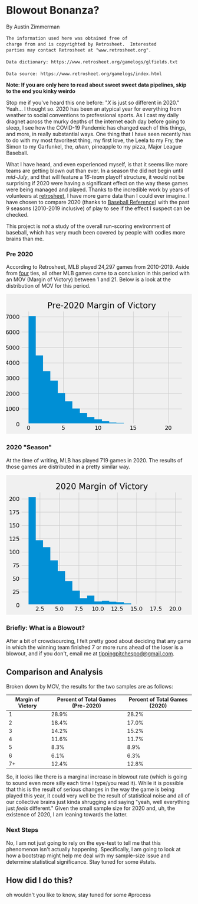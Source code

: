 # Blowout Bonanza?
By Austin Zimmerman
```
The information used here was obtained free of
charge from and is copyrighted by Retrosheet.  Interested
parties may contact Retrosheet at "www.retrosheet.org".

Data dictionary: https://www.retrosheet.org/gamelogs/glfields.txt

Data source: https://www.retrosheet.org/gamelogs/index.html
```
**Note: If you are only here to read about sweet sweet data pipelines, skip to the end you kinky weirdo**

Stop me if you've heard this one before: "*X* is just so different in 2020."  Yeah... I thought so. 2020 has been an atypical year for everything from weather to social conventions to professional sports.  As I cast my daily dragnet across the murky depths of the internet each day before going to sleep, I see how the COVID-19 Pandemic has changed each of this things, and more, in really substantial ways.  One thing that I have seen recently has to do with my most favoritest thing, my first love, the Leela to my Fry, the Simon to my Garfunkel, the, *ahem*, pineapple to my pizza, Major League Baseball.

What I have heard, and even experienced myself, is that it seems like more teams are getting blown out than ever.  In a season the did not begin until *mid-July*, and that will feature a *16-team* playoff structure, it would not be surprising if 2020 were having a significant effect on the way these games were being managed and played.  Thanks to the incredible work by years of volunteers at [retrosheet](www.retrosheet.org), I have more game data than I could ever imagine.  I have chosen to compare 2020 (thanks to [Baseball Reference](https://www.baseball-reference.com/leagues/MLB/2020-schedule.shtml)) with the past 9 seasons (2010-2019 inclusive) of play to see if the effect I suspect can be checked.

This project is *not* a study of the overall run-scoring environment of baseball, which has very much been covered by people with oodles more brains than me.


### Pre 2020
According to Retrosheet, MLB played 24,297 games from 2010-2019.  Aside from [four](https://www.baseball-reference.com/bullpen/Tie) ties, all other MLB games came to a conclusion in this period with an MOV (Margin of Victory) between 1 and 21.  Below is a look at the distribution of MOV for this period.
<p align="center">
       <img src="images/pre2020.png" width="600"/>

### 2020 "Season"
At the time of writing, MLB has played 719 games in 2020.  The results of those games are distributed in a pretty similar way.

<p align="center">
       <img src="images/2020.png" width="600"/>

### Briefly: What is a Blowout?
After a bit of crowdsourcing, I felt pretty good about deciding that any game in which the winning team finished 7 or more runs ahead of the loser is a blowout, and if you don't, email me at tippingpitchespod@gmail.com.

## Comparison and Analysis

Broken down by MOV, the results for the two samples are as follows:

| Margin of Victory | Percent of Total Games (Pre-2020) | Percent of Total Games (2020) |
|-------------------|-----------------------------------|-------------------------------|
| 1                 | 28.9%                             | 28.2%                         |
| 2                 | 18.4%                             | 17.0%                         |
| 3                 | 14.2%                             | 15.2%                         |
| 4                 | 11.6%                             | 11.7%                         |
| 5                 | 8.3%                              | 8.9%                          |
| 6                 | 6.1%                              | 6.3%                          |
| 7+                | 12.4%                             | 12.8%                         |

So, it looks like there is a marginal increase in blowout rate (which is going to sound even more silly each time I type/you read it).  While it is possible that this is the result of serious changes in the way the game is being played this year, it could very well be the result of statistical noise and all of our collective brains just kinda shrugging and saying "yeah, well everything just *feels* different." Given the small sample size for 2020 and, uh, the existence of 2020, I am leaning towards the latter.

### Next Steps
No, I am not just going to rely on the eye-test to tell me that this phenomenon isn't actually happening.  Specifically, I am going to look at how a bootstrap might help me deal with my sample-size issue and determine statistical significance.  Stay tuned for some #stats.

## How did I do this?
oh wouldn't you like to know, stay tuned for some #process
